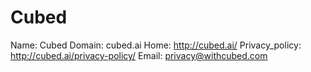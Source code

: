 
# Cubed

Name: Cubed
Domain: cubed.ai
Home: http://cubed.ai/
Privacy_policy: http://cubed.ai/privacy-policy/
Email: privacy@withcubed.com
